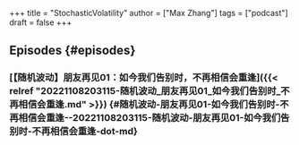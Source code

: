 +++
title = "StochasticVolatility"
author = ["Max Zhang"]
tags = ["podcast"]
draft = false
+++

## Episodes {#episodes}


### [【随机波动】朋友再见01：如今我们告别时，不再相信会重逢]({{< relref "20221108203115-随机波动_朋友再见01_如今我们告别时_不再相信会重逢.md" >}}) {#随机波动-朋友再见01-如今我们告别时-不再相信会重逢--20221108203115-随机波动-朋友再见01-如今我们告别时-不再相信会重逢-dot-md}
